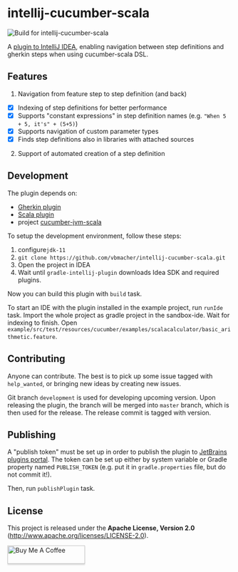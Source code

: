 # intellij-cucumber-scala

![Build for intellij-cucumber-scala](https://github.com/vbmacher/intellij-cucumber-scala/workflows/Build%20for%20intellij-cucumber-scala/badge.svg)

A [plugin to IntelliJ IDEA](https://plugins.jetbrains.com/plugin/7460-cucumber-for-scala),
enabling navigation between step definitions and gherkin steps when using cucumber-scala DSL.

## Features

1. Navigation from feature step to step definition (and back)
  - [x] Indexing of step definitions for better performance
  - [x] Supports "constant expressions" in step definition names (e.g. `"When 5 + 5, it's" + (5+5)`)
  - [x] Supports navigation of custom parameter types
  - [x] Finds step definitions also in libraries with attached sources
    
2. Support of automated creation of a step definition

## Development

The plugin depends on:
- [Gherkin plugin](https://plugins.jetbrains.com/plugin/9164-gherkin)
- [Scala plugin](https://plugins.jetbrains.com/plugin/1347-scala)
- project [cucumber-jvm-scala](https://github.com/cucumber/cucumber-jvm-scala)

To setup the development environment, follow these steps:

1. configure`jdk-11`
2. `git clone https://github.com/vbmacher/intellij-cucumber-scala.git`
3. Open the project in IDEA
4. Wait until `gradle-intellij-plugin` downloads Idea SDK and required plugins.

Now you can build this plugin with `build` task.

To start an IDE with the plugin installed in the example project, run `runIde` task. Import the whole project
as gradle project in the sandbox-ide. Wait for indexing to finish.
Open `example/src/test/resources/cucumber/examples/scalacalculator/basic_arithmetic.feature`.

## Contributing

Anyone can contribute. The best is to pick up some issue tagged with `help_wanted`, or bringing new ideas by creating new issues.

Git branch `development` is used for developing upcoming version. Upon releasing the plugin, the branch will be merged
into `master` branch, which is then used for the release. The release commit is tagged with version.
 
## Publishing

A "publish token" must be set up in order to publish the plugin to [JetBrains plugins portal](https://plugins.jetbrains.com/plugin/7460-cucumber-for-scala).
The token can be set up either by system variable or Gradle property named `PUBLISH_TOKEN` (e.g. put it in `gradle.properties` file, but do not commit it!).

Then, run `publishPlugin` task.

## License

This project is released under the __Apache License, Version 2.0__ (http://www.apache.org/licenses/LICENSE-2.0).

<a href="https://www.buymeacoffee.com/vbmacher" target="_blank"><img src="https://www.buymeacoffee.com/assets/img/custom_images/orange_img.png" alt="Buy Me A Coffee" style="height: 41px !important;width: 174px !important;box-shadow: 0px 3px 2px 0px rgba(190, 190, 190, 0.5) !important;-webkit-box-shadow: 0px 3px 2px 0px rgba(190, 190, 190, 0.5) !important;" ></a>

